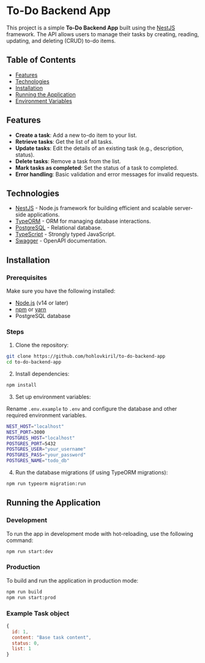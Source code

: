 # To-Do Backend App

This project is a simple **To-Do Backend App** built using the [NestJS](https://nestjs.com/) framework. The API allows users to manage their tasks by creating, reading, updating, and deleting (CRUD) to-do items.

## Table of Contents

- [Features](#features)
- [Technologies](#technologies)
- [Installation](#installation)
- [Running the Application](#running-the-application)
- [Environment Variables](#environment-variables)

## Features

- **Create a task**: Add a new to-do item to your list.
- **Retrieve tasks**: Get the list of all tasks.
- **Update tasks**: Edit the details of an existing task (e.g., description, status).
- **Delete tasks**: Remove a task from the list.
- **Mark tasks as completed**: Set the status of a task to completed.
- **Error handling**: Basic validation and error messages for invalid requests.

## Technologies

- [NestJS](https://nestjs.com/) - Node.js framework for building efficient and scalable server-side applications.
- [TypeORM](https://typeorm.io/) - ORM for managing database interactions.
- [PostgreSQL](https://www.postgresql.org/) - Relational database.
- [TypeScript](https://www.typescriptlang.org/) - Strongly typed JavaScript.
- [Swagger](https://swagger.io/) - OpenAPI documentation.

## Installation

### Prerequisites

Make sure you have the following installed:

- [Node.js](https://nodejs.org/) (v14 or later)
- [npm](https://www.npmjs.com/) or [yarn](https://yarnpkg.com/)
- PostgreSQL database

### Steps

1. Clone the repository:

```bash
git clone https://github.com/hohlovkiril/to-do-backend-app
cd to-do-backend-app
```

2. Install dependencies:

```bash
npm install
```

3. Set up environment variables:

Rename `.env.example` to `.env` and configure the database and other required environment variables.

```bash
NEST_HOST="localhost"
NEST_PORT=3000
POSTGRES_HOST="localhost"
POSTGRES_PORT=5432
POSTGRES_USER="your_username"
POSTGRES_PASS="your_password"
POSTGRES_NAME="todo_db"
```

4. Run the database migrations (if using TypeORM migrations):

```bash
npm run typeorm migration:run
```

## Running the Application

### Development

To run the app in development mode with hot-reloading, use the following command:

```bash
npm run start:dev
```

### Production

To build and run the application in production mode:

```bash
npm run build
npm run start:prod
```

### Example Task object

```js
{
  id: 1,
  content: "Base task content",
  status: 0,
  list: 1
}
```